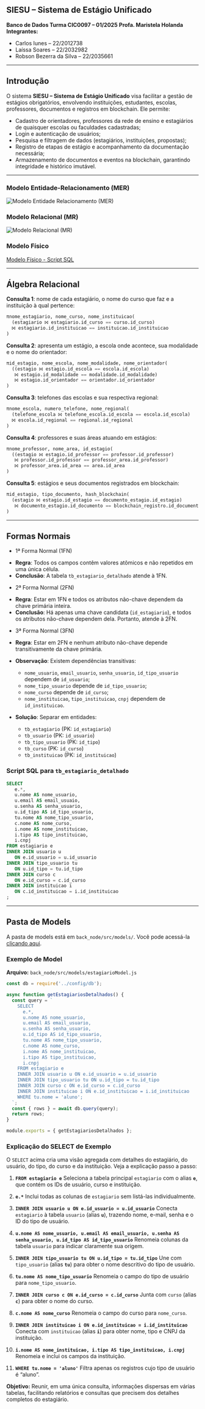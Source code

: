 ## SIESU – Sistema de Estágio Unificado

**Banco de Dados Turma CIC0097 – 01/2025**
**Profa. Maristela Holanda**
**Integrantes:**

* Carlos Iunes – 22/2012738
* Laíssa Soares – 22/2032982
* Robson Bezerra da Silva – 22/2035661

---

## Introdução

O sistema **SIESU – Sistema de Estágio Unificado** visa facilitar a gestão de estágios obrigatórios, envolvendo instituições, estudantes, escolas, professores, documentos e registros em blockchain. Ele permite:

* Cadastro de orientadores, professores da rede de ensino e estagiários de quaisquer escolas ou faculdades cadastradas;
* Login e autenticação de usuários;
* Pesquisa e filtragem de dados (estagiários, instituições, propostas);
* Registro de etapas de estágio e acompanhamento da documentação necessária;
* Armazenamento de documentos e eventos na blockchain, garantindo integridade e histórico imutável.

---

### Modelo Entidade-Relacionamento (MER)

![Modelo Entidade Relacionamento (MER)](docs/banco-dados/entregas/MER%20-%20SIESU.drawio.png)

### Modelo Relacional (MR)

![Modelo Relacional (MR)](docs/banco-dados/entregas/MR%20-%20SIESU.DBeaver.png)

### Modelo Físico

[Modelo Físico - Script SQL](docs/banco-dados/entregas/M%20Fisico.sql)

---

## Álgebra Relacional

**Consulta 1**: nome de cada estagiário, o nome do curso que faz e a instituição à qual pertence:

```sql
πnome_estagiario, nome_curso, nome_instituicao(
  (estagiario ⨝ estagiario.id_curso == curso.id_curso)
  ⨝ estagiario.id_instituicao == instituicao.id_instituicao
)
```

**Consulta 2**: apresenta um estágio, a escola onde acontece, sua modalidade e o nome do orientador:

```sql
πid_estagio, nome_escola, nome_modalidade, nome_orientador(
  ((estagio ⨝ estagio.id_escola == escola.id_escola)
   ⨝ estagio.id_modalidade == modalidade.id_modalidade)
   ⨝ estagio.id_orientador == orientador.id_orientador
)
```

**Consulta 3**: telefones das escolas e sua respectiva regional:

```sql
πnome_escola, numero_telefone, nome_regional(
  (telefone_escola ⨝ telefone_escola.id_escola == escola.id_escola)
  ⨝ escola.id_regional == regional.id_regional
)
```

**Consulta 4**: professores e suas áreas atuando em estágios:

```sql
πnome_professor, nome_area, id_estagio(
  ((estagio ⨝ estagio.id_professor == professor.id_professor)
   ⨝ professor.id_professor == professor_area.id_professor)
   ⨝ professor_area.id_area == area.id_area
)
```

**Consulta 5**: estágios e seus documentos registrados em blockchain:

```sql
πid_estagio, tipo_documento, hash_blockchain(
  (estagio ⨝ estagio.id_estagio == documento_estagio.id_estagio)
   ⨝ documento_estagio.id_documento == blockchain_registro.id_documento
)
```

---

## Formas Normais

- 1ª Forma Normal (1FN)

* **Regra**: Todos os campos contêm valores atômicos e não repetidos em uma única célula.
* **Conclusão**: A tabela `tb_estagiario_detalhado` atende à 1FN.

- 2ª Forma Normal (2FN)

* **Regra**: Estar em 1FN e todos os atributos não-chave dependem da chave primária inteira.
* **Conclusão**: Há apenas uma chave candidata (`id_estagiario`), e todos os atributos não-chave dependem dela. Portanto, atende à 2FN.

- 3ª Forma Normal (3FN)

* **Regra**: Estar em 2FN e nenhum atributo não-chave depende transitivamente da chave primária.
* **Observação**: Existem dependências transitivas:

  * `nome_usuario`, `email_usuario`, `senha_usuario`, `id_tipo_usuario` dependem de `id_usuario`;
  * `nome_tipo_usuario` depende de `id_tipo_usuario`;
  * `nome_curso` depende de `id_curso`;
  * `nome_instituicao`, `tipo_instituicao`, `cnpj` dependem de `id_instituicao`.
* **Solução**: Separar em entidades:

  * `tb_estagiario` (PK: `id_estagiario`)
  * `tb_usuario` (PK: `id_usuario`)
  * `tb_tipo_usuario` (PK: `id_tipo`)
  * `tb_curso` (PK: `id_curso`)
  * `tb_instituicao` (PK: `id_instituicao`)

### Script SQL para `tb_estagiario_detalhado`

```sql
SELECT
   e.*,
   u.nome AS nome_usuario,
   u.email AS email_usuaio,
   u.senha AS senha_usuario,
   u.id_tipo AS id_tipo_usuario,
   tu.nome AS nome_tipo_usuario,
   c.nome AS nome_curso,
   i.nome AS nome_instituicao,
   i.tipo AS tipo_instituicao,
   i.cnpj 
FROM estagiario e
INNER JOIN usuario u
   ON e.id_usuario = u.id_usuario
INNER JOIN tipo_usuario tu
   ON u.id_tipo = tu.id_tipo
INNER JOIN curso c
   ON e.id_curso = c.id_curso
INNER JOIN instituicao i
   ON c.id_instituicao = i.id_instituicao
;
```

---

## Pasta de Models

A pasta de models está em `back_node/src/models/`. Você pode acessá-la [clicando aqui](back_node/src/models/).

### Exemplo de Model

**Arquivo:** `back_node/src/models/estagiarioModel.js`

```js
const db = require('../config/db');

async function getEstagiariosDetalhados() {
  const query = `
    SELECT
      e.*,
      u.nome AS nome_usuario,
      u.email AS email_usuario,
      u.senha AS senha_usuario,
      u.id_tipo AS id_tipo_usuario,
      tu.nome AS nome_tipo_usuario,
      c.nome AS nome_curso,
      i.nome AS nome_instituicao,
      i.tipo AS tipo_instituicao,
      i.cnpj
    FROM estagiario e
    INNER JOIN usuario u ON e.id_usuario = u.id_usuario
    INNER JOIN tipo_usuario tu ON u.id_tipo = tu.id_tipo
    INNER JOIN curso c ON e.id_curso = c.id_curso
    INNER JOIN instituicao i ON e.id_instituicao = i.id_instituicao
    WHERE tu.nome = 'aluno';
  `;
  const { rows } = await db.query(query);
  return rows;
}

module.exports = { getEstagiariosDetalhados };
```

### Explicação do SELECT de Exemplo

O `SELECT` acima cria uma visão agregada com detalhes do estagiário, do usuário, do tipo, do curso e da instituição. Veja a explicação passo a passo:

1. **`FROM estagiario e`**
   Seleciona a tabela principal `estagiario` com o alias **`e`**, que contém os IDs de usuário, curso e instituição.

2. **`e.*`**
   Inclui todas as colunas de `estagiario` sem listá-las individualmente.

3. **`INNER JOIN usuario u ON e.id_usuario = u.id_usuario`**
   Conecta `estagiario` à tabela `usuario` (alias **`u`**), trazendo nome, e-mail, senha e o ID do tipo de usuário.

4. **`u.nome AS nome_usuario, u.email AS email_usuario, u.senha AS senha_usuario, u.id_tipo AS id_tipo_usuario`**
   Renomeia colunas da tabela `usuario` para indicar claramente sua origem.

5. **`INNER JOIN tipo_usuario tu ON u.id_tipo = tu.id_tipo`**
   Une com `tipo_usuario` (alias **`tu`**) para obter o nome descritivo do tipo de usuário.

6. **`tu.nome AS nome_tipo_usuario`**
   Renomeia o campo do tipo de usuário para `nome_tipo_usuario`.

7. **`INNER JOIN curso c ON e.id_curso = c.id_curso`**
   Junta com `curso` (alias **`c`**) para obter o nome do curso.

8. **`c.nome AS nome_curso`**
   Renomeia o campo do curso para `nome_curso`.

9. **`INNER JOIN instituicao i ON e.id_instituicao = i.id_instituicao`**
   Conecta com `instituicao` (alias **`i`**) para obter nome, tipo e CNPJ da instituição.

10. **`i.nome AS nome_instituicao, i.tipo AS tipo_instituicao, i.cnpj`**
    Renomeia e inclui os campos da instituição.

11. **`WHERE tu.nome = 'aluno'`**
    Filtra apenas os registros cujo tipo de usuário é “aluno”.

**Objetivo:**
Reunir, em uma única consulta, informações dispersas em várias tabelas, facilitando relatórios e consultas que precisem dos detalhes completos do estagiário.
